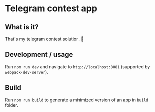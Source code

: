 # Telegram contest app

## What is it?
That's my telegram contest solution. 👋

## Development / usage
Run `npm run dev` and navigate to `http://localhost:8081` (supported by `webpack-dev-server`).

## Build
Run `npm run build` to generate a minimized version of an app in `build` folder.

